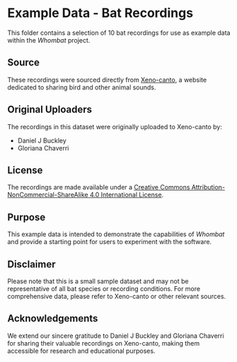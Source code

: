 # Example Data - Bat Recordings

This folder contains a selection of 10 bat recordings for use as example data within the _Whombat_ project.

## Source

These recordings were sourced directly from [Xeno-canto](https://www.xeno-canto.org/), a website dedicated to sharing bird and other animal sounds.

## Original Uploaders

The recordings in this dataset were originally uploaded to Xeno-canto by:

- Daniel J Buckley
- Gloriana Chaverri

## License

The recordings are made available under a [Creative Commons Attribution-NonCommercial-ShareAlike 4.0 International License](https://creativecommons.org/licenses/by-nc-sa/4.0/).

## Purpose

This example data is intended to demonstrate the capabilities of _Whombat_ and provide a starting point for users to experiment with the software.

## Disclaimer

Please note that this is a small sample dataset and may not be representative of all bat species or recording conditions.
For more comprehensive data, please refer to Xeno-canto or other relevant sources.

## Acknowledgements

We extend our sincere gratitude to Daniel J Buckley and Gloriana Chaverri for sharing their valuable recordings on Xeno-canto, making them accessible for research and educational purposes.
